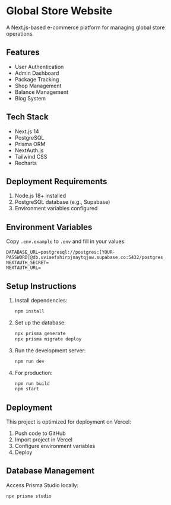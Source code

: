 # Global Store Website

A Next.js-based e-commerce platform for managing global store operations.

## Features

- User Authentication
- Admin Dashboard
- Package Tracking
- Shop Management
- Balance Management
- Blog System

## Tech Stack

- Next.js 14
- PostgreSQL
- Prisma ORM
- NextAuth.js
- Tailwind CSS
- Recharts

## Deployment Requirements

1. Node.js 18+ installed
2. PostgreSQL database (e.g., Supabase)
3. Environment variables configured

## Environment Variables

Copy `.env.example` to `.env` and fill in your values:

```env
DATABASE_URL=postgresql://postgres:[YOUR-PASSWORD]@db.uviaefxhirpjnaytqjow.supabase.co:5432/postgres
NEXTAUTH_SECRET=
NEXTAUTH_URL=
```

## Setup Instructions

1. Install dependencies:
   ```bash
   npm install
   ```

2. Set up the database:
   ```bash
   npx prisma generate
   npx prisma migrate deploy
   ```

3. Run the development server:
   ```bash
   npm run dev
   ```

4. For production:
   ```bash
   npm run build
   npm start
   ```

## Deployment

This project is optimized for deployment on Vercel:

1. Push code to GitHub
2. Import project in Vercel
3. Configure environment variables
4. Deploy

## Database Management

Access Prisma Studio locally:
```bash
npx prisma studio
``` 